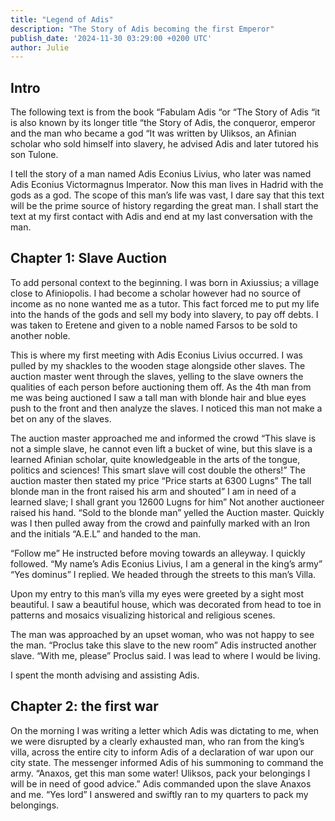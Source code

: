 ```yaml
---
title: "Legend of Adis"
description: "The Story of Adis becoming the first Emperor"
publish_date: '2024-11-30 03:29:00 +0200 UTC'
author: Julie
---
```


## Intro

The following text is from the book “Fabulam Adis “or “The Story of Adis “it is also known by its longer title “the Story of Adis, the conqueror, emperor and the man who became a god “It was written by Uliksos, an Afinian scholar who sold himself into slavery, he advised Adis and later tutored his son Tulone.
  
I tell the story of a man named Adis Econius Livius, who later was named Adis Econius Victormagnus Imperator. Now this man lives in Hadrid with the gods as a god. The scope of this man’s life was vast, I dare say that this text will be the prime source of history regarding the great man.
I shall start the text at my first contact with Adis and end at my last conversation with the man.
  
## Chapter 1: Slave Auction

To add personal context to the beginning. I was born in Axiussius; a village close to Afiniopolis. I had become a scholar however had no source of income as no none wanted me as a tutor. This fact forced me to put my life into the hands of the gods and sell my body into slavery, to pay off debts. I was taken to Eretene and given to a noble named Farsos to be sold to another noble.
  
This is where my first meeting with Adis Econius Livius occurred. I was pulled by my shackles to the wooden stage alongside other slaves. The auction master went through the slaves, yelling to the slave owners the qualities of each person before auctioning them off. As the 4th man from me was being auctioned I saw a tall man with blonde hair and blue eyes push to the front and then analyze the slaves. I noticed this man not make a bet on any of the slaves.
  
The auction master approached me and informed the crowd “This slave is not a simple slave, he cannot even lift a bucket of wine, but this slave is a learned Afinian scholar, quite knowledgeable in the arts of the tongue, politics and sciences! This smart slave will cost double the others!” The auction master then stated my price “Price starts at 6300 Lugns” The tall blonde man in the front raised his arm and shouted” I am in need of a learned slave; I shall grant you 12600 Lugns for him” Not another auctioneer raised his hand. “Sold to the blonde man” yelled the Auction master.
Quickly was I then pulled away from the crowd and painfully marked with an Iron and the initials “A.E.L” and handed to the man.
  
“Follow me” He instructed before moving towards an alleyway. I quickly followed. “My name’s Adis Econius Livius, I am a general in the king’s army” “Yes dominus” I replied. We headed through the streets to this man’s Villa.
  
Upon my entry to this man’s villa my eyes were greeted by a sight most beautiful. I saw a beautiful house, which was decorated from head to toe in patterns and mosaics visualizing historical and religious scenes.
  
The man was approached by an upset woman, who was not happy to see the man. “Proclus take this slave to the new room” Adis instructed another slave. “With me, please” Proclus said. I was lead to where I would be living.
  
I spent the month advising and assisting Adis.

## Chapter 2: the first war
On the morning I was writing a letter which Adis was dictating to me, when we were disrupted by a clearly exhausted man, who ran from the king’s villa, across the entire city to inform Adis of a declaration of war upon our city state. The messenger informed Adis of his summoning to command the army. “Anaxos, get this man some water! Uliksos, pack your belongings I will be in need of good advice.” Adis commanded upon the slave Anaxos and me. “Yes lord” I answered and swiftly ran to my quarters to pack my belongings.
